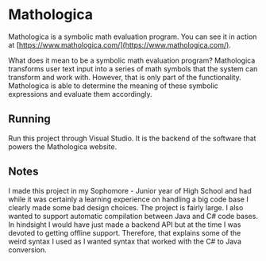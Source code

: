 # Mathologica

Mathologica is a symbolic math evaluation program. You can see it in action at [https://www.mathologica.com/](https://www.mathologica.com/). 

What does it mean to be a symbolic math evaluation program? Mathologica transforms user text input into a series of math symbols that the system can transform and work with. However, that is only part of the functionality. Mathologica is able to determine the meaning of these symbolic expressions and evaluate them accordingly.

## Running
Run this project through Visual Studio. It is the backend of the software that powers the Mathologica website. 

## Notes
I made this project in my Sophomore - Junior year of High School and had while it was certainly a learning experience on handling a big code base I clearly made some bad design choices. The project is fairly large. I also wanted to support automatic compilation between Java and C# code bases. In hindsight I would have just made a backend API but at the time I was devoted to getting offline support. Therefore, that explains some of the weird syntax I used as I wanted syntax that worked with the C# to Java conversion.

